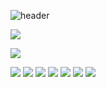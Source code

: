 ![header](https://capsule-render.vercel.app/api?type=waving&color=gradient&section=header&text=Hi%20there%20👋&fontSize=40)
<p align="left">
  <a href="https://github.com/PencintaSenja"><img src="https://github-readme-stats.vercel.app/api?username=PencintaSenja&bg_color=30,e96443,904e95&title_color=fff&text_color=fff&icon_color=fff&hide_border=true&show_icons=true" /></a>
</p>

<p align="left">
  <a href="mailto:firdausssmhmd@gmail.com"><img src="https://img.shields.io/badge/Email-firdausssmhmd@gmail.com-ea4335?style=for-the-badge&logo=Gmail&logoColor=ea4335&link=firdausssmhmd@gmail.com" /></a>

</p>

<p align="left">
  <img src="https://img.shields.io/badge/-Git-black?style=flat-square&logo=git" />
  <img src="https://img.shields.io/badge/-Linux-black?style=flat-square&logo=Linux" />
  <img src="https://img.shields.io/badge/-HTML5-black?style=flat-square&logo=html5&logoColor=e34f26" />
  <img src="https://img.shields.io/badge/-Shell-black?style=flat-square&logo=Shell" />
  <img src="https://img.shields.io/badge/-C-black?style=flat-square&logo=c" />
  <img src="https://img.shields.io/badge/-Python-black?style=flat-square&logo=python" />
  <img src="https://img.shields.io/badge/-JavaScript-black?style=flat-square&logo=javascript" />
</p>
